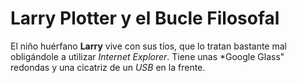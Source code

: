 # Larry Plotter y el Bucle Filosofal

El niño huérfano **Larry** vive con sus tíos, que lo tratan bastante mal obligándole a utilizar *Internet Explorer*.
Tiene unas *Google Glass" redondas y una cicatriz de un *USB* en la frente.